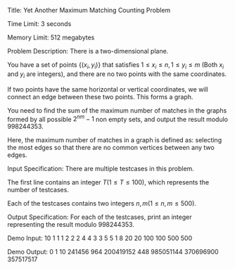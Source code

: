 Title: Yet Another Maximum Matching Counting Problem

Time Limit: 3 seconds

Memory Limit: 512 megabytes

Problem Description:
There is a two-dimensional plane.

You have a set of points $\{(x_i,y_i)\}$ that satisfies $1\le x_i\le n, 1\le y_i\le m$ (Both $x_i$ and $y_i$ are integers), and there are no two points with the same coordinates.

If two points have the same horizontal or vertical coordinates, we will connect an edge between these two points. This forms a graph.

You need to find the sum of the maximum number of matches in the graphs formed by all possible $2^{nm}-1$ non empty sets, and output the result modulo $998244353$.

Here, the maximum number of matches in a graph is defined as: selecting the most edges so that there are no common vertices between any two edges.

Input Specification:
There are multiple testcases in this problem.

The first line contains an integer $T(1\le T\le 100)$, which represents the number of testcases.

Each of the testcases contains two integers $n,m(1\leq n,m\leq 500)$.

Output Specification:
For each of the testcases, print an integer representing the result modulo $998244353$.

Demo Input:
10
1 1
1 2
2 2
4 4
3 3
5 5
1 8
20 20
100 100
500 500

Demo Output:
0
1
10
241456
964
200419152
448
985051144
370696900
357517517


